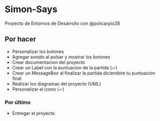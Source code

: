 # Simon-Says
Proyecto de Entornos de Desarrollo con @policarpio28
## Por hacer
* Personalizar los botones
* Agregar sonido al pulsar y mostrar los botones
* Crear documentacion del proyecto
* Crear un Label con la puntuacion de la partida (✓)
* Crear un MessageBox al finalizar la partida diciendote tu puntuacion final
* Realizar los diagramas del proyecto (UML)
* Personalizar el icono (✓)

### Por último
* Entregar el proyecto
